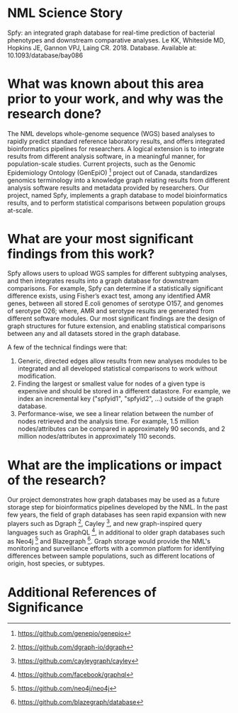 # NML Science Story
Spfy: an integrated graph database for real-time prediction of bacterial phenotypes and downstream comparative analyses. Le KK, Whiteside MD, Hopkins JE, Gannon VPJ, Laing CR. 2018. Database. 
Available at: 10.1093/database/bay086

# What was known about this area prior to your work, and why was the research done?
The NML develops whole-genome sequence (WGS) based analyses to rapidly predict standard reference laboratory results, and offers integrated bioinformatics pipelines for researchers.
A logical extension is to integrate results from different analysis software, in a meaningful manner, for population-scale studies.
Current projects, such as the Genomic Epidemiology Ontology (GenEpiO) [^1] project out of Canada, standardizes genomics terminology into a knowledge graph relating results from different analysis software results and metadata provided by researchers.
Our project, named Spfy, implements a graph database to model bioinformatics results, and to perform statistical comparisons between population groups at-scale.

# What are your most significant findings from this work?
Spfy allows users to upload WGS samples for different subtyping analyses, and then integrates results into a graph database for downstream comparisons.
For example, Spfy can determine if a statistically significant difference exists, using Fisher’s exact test, among any identified AMR genes, between all stored E.coli genomes of serotype O157, and genomes of serotype O26; where, AMR and serotype results are generated from different software modules.
Our most significant findings are the design of graph structures for future extension, and enabling statistical comparisons between any and all datasets stored in the graph database.

A few of the technical findings were that:

1. Generic, directed edges allow results from new analyses modules to be integrated and all developed statistical comparisons to work without modification.
2. Finding the largest or smallest value for nodes of a given type is expensive and should be stored in a different datastore. For example, we index an incremental key ("spfyid1", "spfyid2", ...) outside of the graph database.
3. Performance-wise, we see a linear relation between the number of nodes retrieved and the analysis time. For example, 1.5 million nodes/attributes can be compared in approximately 90 seconds, and 2 million nodes/attributes in approximately 110 seconds.

# What are the implications or impact of the research?
Our project demonstrates how graph databases may be used as a future storage step for bioinformatics pipelines developed by the NML.
In the past few years, the field of graph databases has seen rapid expansion with new players such as Dgraph [^2], Cayley [^3], and new graph-inspired query languages such as GraphQL [^4], in additional to older graph databases such as Neo4j [^5] and Blazegraph [^6].
Graph storage would provide the NML's monitoring and surveillance efforts with a common platform for identifying differences between sample populations, such as different locations of origin, host species, or subtypes.

# Additional References of Significance
[^1]: https://github.com/genepio/genepio
[^2]: https://github.com/dgraph-io/dgraph
[^3]: https://github.com/cayleygraph/cayley
[^4]: https://github.com/facebook/graphql
[^5]: https://github.com/neo4j/neo4j
[^6]: https://github.com/blazegraph/database
